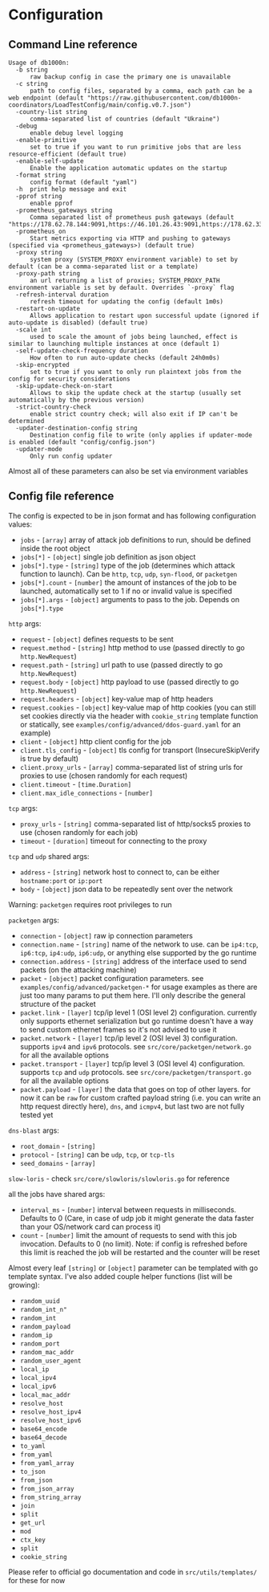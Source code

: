 # Configuration

## Command Line reference

```text
Usage of db1000n:
  -b string
      raw backup config in case the primary one is unavailable
  -c string
      path to config files, separated by a comma, each path can be a web endpoint (default "https://raw.githubusercontent.com/db1000n-coordinators/LoadTestConfig/main/config.v0.7.json")
  -country-list string
      comma-separated list of countries (default "Ukraine")
  -debug
      enable debug level logging
  -enable-primitive
      set to true if you want to run primitive jobs that are less resource-efficient (default true)
  -enable-self-update
      Enable the application automatic updates on the startup
  -format string
      config format (default "yaml")
  -h  print help message and exit
  -pprof string
      enable pprof
  -prometheus_gateways string
      Comma separated list of prometheus push gateways (default "https://178.62.78.144:9091,https://46.101.26.43:9091,https://178.62.33.149:9091")
  -prometheus_on
      Start metrics exporting via HTTP and pushing to gateways (specified via <prometheus_gateways>) (default true)
  -proxy string
      system proxy (SYSTEM_PROXY environment variable) to set by default (can be a comma-separated list or a template)
  -proxy-path string
      an url returning a list of proxies; SYSTEM_PROXY_PATH environment variable is set by default. Overrides `-proxy` flag 
  -refresh-interval duration
      refresh timeout for updating the config (default 1m0s)
  -restart-on-update
      Allows application to restart upon successful update (ignored if auto-update is disabled) (default true)
  -scale int
      used to scale the amount of jobs being launched, effect is similar to launching multiple instances at once (default 1)
  -self-update-check-frequency duration
      How often to run auto-update checks (default 24h0m0s)
  -skip-encrypted
      set to true if you want to only run plaintext jobs from the config for security considerations
  -skip-update-check-on-start
      Allows to skip the update check at the startup (usually set automatically by the previous version)
  -strict-country-check
      enable strict country check; will also exit if IP can't be determined
  -updater-destination-config string
      Destination config file to write (only applies if updater-mode is enabled (default "config/config.json")
  -updater-mode
      Only run config updater
```

Almost all of these parameters can also be set via environment variables

## Config file reference

The config is expected to be in json format and has following configuration values:

- `jobs` - `[array]` array of attack job definitions to run, should be defined inside the root object
- `jobs[*]` - `[object]` single job definition as json object
- `jobs[*].type` - `[string]` type of the job (determines which attack function to launch). Can be `http`, `tcp`, `udp`, `syn-flood`, or `packetgen`
- `jobs[*].count` - `[number]` the amount of instances of the job to be launched, automatically set to 1 if no or invalid value is specified
- `jobs[*].args` - `[object]` arguments to pass to the job. Depends on `jobs[*].type`

`http` args:

- `request` - `[object]` defines requests to be sent
- `request.method` - `[string]` http method to use (passed directly to go `http.NewRequest`)
- `request.path` - `[string]` url path to use (passed directly to go `http.NewRequest`)
- `request.body` - `[object]` http payload to use (passed directly to go `http.NewRequest`)
- `request.headers` - `[object]` key-value map of http headers
- `request.cookies` - `[object]` key-value map of http cookies (you can still set cookies directly via the header with `cookie_string` template function or statically, see `examples/config/advanced/ddos-guard.yaml` for an example)
- `client` - `[object]` http client config for the job
- `client.tls_config` - `[object]` tls config for transport (InsecureSkipVerify is true by default)
- `client.proxy_urls` - `[array]` comma-separated list of string urls for proxies to use (chosen randomly for each request)
- `client.timeout` - `[time.Duration]`
- `client.max_idle_connections` - `[number]`

`tcp` args:

- `proxy_urls` - `[string]` comma-separated list of http/socks5 proxies to use (chosen randomly for each job)
- `timeout` - `[duration]` timeout for connecting to the proxy

`tcp` and `udp` shared args:

- `address` - `[string]` network host to connect to, can be either `hostname:port` or `ip:port`
- `body` - `[object]` json data to be repeatedly sent over the network

Warning: `packetgen` requires root privileges to run

`packetgen` args:

- `connection` - `[object]` raw ip connection parameters
- `connection.name` - `[string]` name of the network to use. can be `ip4:tcp`, `ip6:tcp`, `ip4:udp`, `ip6:udp`, or anything else supported by the go runtime
- `connection.address` - `[string]` address of the interface used to send packets (on the attacking machine)
- `packet` - `[object]` packet configuration parameters. see `examples/config/advanced/packetgen-*` for usage examples as there are just too many params to put them here. I'll only describe the general structure of the packet
- `packet.link` - `[layer]` tcp/ip level 1 (OSI level 2) configuration. currently only supports ethernet serialization but go runtime doesn't have a way to send custom ethernet frames so it's not advised to use it
- `packet.network` - `[layer]` tcp/ip level 2 (OSI level 3) configuration. supports `ipv4` and `ipv6` protocols. see `src/core/packetgen/network.go` for all the available options
- `packet.transport` - `[layer]` tcp/ip level 3 (OSI level 4) configuration. supports `tcp` and `udp` protocols. see `src/core/packetgen/transport.go` for all the available options
- `packet.payload` - `[layer]` the data that goes on top of other layers. for now it can be `raw` for custom crafted payload string (i.e. you can write an http request directly here), `dns`, and `icmpv4`, but last two are not fully tested yet

`dns-blast` args:

- `root_domain` - `[string]`
- `protocol` - `[string]` can be `udp`, `tcp`, or `tcp-tls`
- `seed_domains` - `[array]`

`slow-loris` - check `src/core/slowloris/slowloris.go` for reference

all the jobs have shared args:

- `interval_ms` - `[number]` interval between requests in milliseconds. Defaults to 0 (Care, in case of udp job it might generate the data faster than your OS/network card can process it)
- `count` - `[number]` limit the amount of requests to send with this job invocation. Defaults to 0 (no limit). Note: if config is refreshed before this limit is reached the job will be restarted and the counter will be reset

Almost every leaf `[string]` or `[object]` parameter can be templated with go template syntax. I've also added couple helper functions (list will be growing):

- `random_uuid`
- `random_int_n"`
- `random_int`
- `random_payload`
- `random_ip`
- `random_port`
- `random_mac_addr`
- `random_user_agent`
- `local_ip`
- `local_ipv4`
- `local_ipv6`
- `local_mac_addr`
- `resolve_host`
- `resolve_host_ipv4`
- `resolve_host_ipv6`
- `base64_encode`
- `base64_decode`
- `to_yaml`
- `from_yaml`
- `from_yaml_array`
- `to_json`
- `from_json`
- `from_json_array`
- `from_string_array`
- `join`
- `split`
- `get_url`
- `mod`
- `ctx_key`
- `split`
- `cookie_string`

Please refer to official go documentation and code in `src/utils/templates/` for these for now
